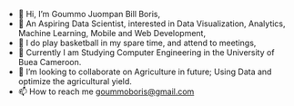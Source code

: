 - 👋 Hi, I’m Goummo Juompan Bill Boris,
- 👀 An Aspiring Data Scientist, interested in Data Visualization, Analytics, Machine Learning, Mobile and Web Development,
- 🏀 I do play basketball in my spare time, and attend to meetings,
- 🌱 Currently I am Studying Computer Engineering in the University of Buea Cameroon.
- 💞️ I’m looking to collaborate on Agriculture in future; Using Data and optimize the agricultural yield.
- 📫 How to reach me goummoboris@gmail.com 
